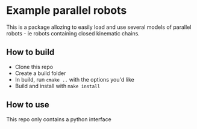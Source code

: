 # Example parallel robots
This is a package allozing to easily load and use several models of parallel robots - ie robots containing closed kinematic chains.

## How to build
* Clone this repo
* Create a build folder
* In build, run `cmake ..` with the options you'd like
* Build and install with `make install`

## How to use
This repo only contains a python interface